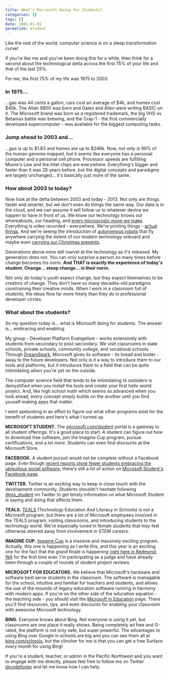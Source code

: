 ```yaml
---
title: What's Microsoft Doing for Students?
categories: []
tags: []
date: 2001-01-01
permalink: student
---
```


Like the rest of the world, computer science is on a steep transformation curve!
<!-- xmore -->

If you&#39;re like me and you&#39;ve been doing this for a while, then think for a second about the technological delta across the first 75% of your life and that of the last 25%.

For me, the first 75% of my life was 1975 to 2003.

### In 1975...

...gas was 44 cents a gallon, cars cost an average of $4k, and homes cost $40k. The Altair 8800 was born and Gates and Allen were writing BASIC on it. The Microsoft brand was born as a registered trademark, the big VHS vs Betamax battle was brewing, and the Cray-1 - the first commercially developed supercomputer - was available for the biggest computing tasks.

### Jump ahead to 2003 and...

...gas is up to $1.83 and homes are up to $246k. Now, not only is 99% of the human genome mapped, but it seems like everyone has a personal computer and a personal cell phone. Processor speeds are fulfilling Moore&#39;s Law and the Intel chips are everywhere. Everything&#39;s bigger and faster than it was 28 years before, but the digital concepts and paradigms are largely unchanged... it&#39;s basically just more of the same.

### How about 2003 to today?

Now look at the delta between 2003 and today - 2013\. Not only are things faster and smarter, but we don&#39;t even do things the same way. Our data is in the cloud, and we can assume it will follow us to whatever device we happen to have in front of us. We know our technology knows our whereabouts, our heading, and [every microscopic move we make](http://www.pcpro.co.uk/features/386470/wearable-technology-and-health-the-big-releases-of-ces-2014/2). Everything is video recorded - everywhere. We&#39;re printing things - [actual things](http://www.bing.com/news/search?q=3d+printing&amp;qs=n&amp;form=QBNT&amp;pq=3d+printing&amp;sc=8-1&amp;sp=-1&amp;sk=). And we&#39;re seeing the introduction of [autonomous robots](http://www.extremeaerials.com) that fly anywhere carrying the extent of our modern technology onboard and maybe even [carrying our Christmas presents](http://www.bing.com/news/search?q=drone+amazon&amp;qpvt=drone+amazon&amp;FORM=EWRE).

Generations above mine still marvel at the technology as it&#39;s released. My generation does not. You can only surprise a person so many times before change becomes his norm. **And THAT is exactly the experience of today&#39;s student. Change... steep change... is their norm.**

Not only do today&#39;s youth expect change, but they expect themselves to be creators of change. They don&#39;t have so many decades-old paradigms constraining their creative minds. When I work in a classroom full of students, the ideas flow far more freely than they do in professional developer circles.

### What about the students?

So my question today is... what is Microsoft doing for students. The answer is... embracing and enabling.

My group - Developer Platform Evangelism - works extensively with students from secondary to post-secondary. We visit classrooms in state schools, private schools, community college, and vocational schools. Through [DreamSpark](http://www.dreamspark.com), Microsoft gives its software - its bread and butter - away to the future developers. Not only is it a way to introduce them to our tools and platforms, but it introduces them to a field that can be quite intimidating when you&#39;re yet on the outside.

The computer science field that tends to be intimidating to outsiders is demystified when you install the tools and create your first hello world project. And, like high school math which seems so advanced when you look ahead, every concept simply builds on the another until you find youself making apps that matter.

I went spelunking in an effort to figure out what other programs exist for the benefit of students and here&#39;s what I turned up.

**MICROSOFT STUDENT.** The [microsoft.com/student](http://microsoft.com/student) portal is a gateway to all student offerings. It&#39;s a good place to start. A student can figure out how to download free software, join the Imagine Cup program, pursue certifications, and a lot more. Students can even find discounts at the Microsoft Store.

**FACEBOOK.** A student pursuit would not be complete without a Facebook page. Even though [recent reports show fewer students embracing the ubiquitous social software](http://www.huffingtonpost.com/2013/10/30/younger-teens-are-using-f_n_4179244.html), there&#39;s still a lot of action on [Microsoft Student&#39;s Facebook page](https://www.facebook.com/microsoftstudent).

**TWITTER.** Twitter is an exciting way to keep in close touch with the development community. Students shouldn&#39;t hesitate following [@ms_student](http://www.twitter.com/ms_student) on Twitter to get timely information on what Microsoft Student is saying and doing that affects them. 

**TEALS.** [TEALS](http://tealsk12.org) (Technology Education And Literacy in Schools) is not a Microsoft program, but there are a lot of Microsoft employees involved in the TEALS program, visiting classrooms, and introducing students to the technology world. We&#39;re especially tuned in female students that may feel otherwise steered away from involvement in STEM careers. 

**IMAGINE CUP.** [Imagine Cup](http://www.imaginecup.com) is a massive and massively exciting program. Actually, this one is happening as I write this, and this year is an exciting one for the fact that the grand finale is happening [right here in Redmond, WA](http://imaginecup.com/Content/Details/3192#?fbid=cOhXOZ5H-U7) for the first time ever. I&#39;m participating as a judge and have already been through a couple of rounds of student project reviews.

**MICROSOFT FOR EDUCATORS.** We believe that Microsoft&#39;s hardware and software best serve students in the classroom. The software is managable for the school, intuitive and familiar for teachers and students, and allows the use of the mounds of legacy education software running in harmony with modern apps. If you&#39;re on the other side of the education equation - the teaching side - you should visit the [Microsoft in Education](http://www.microsoft.com/education/ww/Pages/index.aspx) page. There you&#39;ll find resources, tips, and even discounts for enabling your classroom with awesome Microsoft technology.

**BING.** Everyone knows about Bing. Not everyone is using it yet, but classrooms are one place it really shines. Being completely ad free and G-rated, the platform is not only safe, but super powerful. The advantages to using Bing over Google in schools are big and you can see them all at [bing.com/schools](http://www.bing.com/schools), but the clincher for me is that you can get a free Surface _every month_ for using Bing!

If you&#39;re a student, teacher, or admin in the Pacific Northwest and you want to engage with me directly, please feel free to follow me on Twitter [@codefoster](http://www.twitter.com/codefoster) and let me know how I can help.

 

 